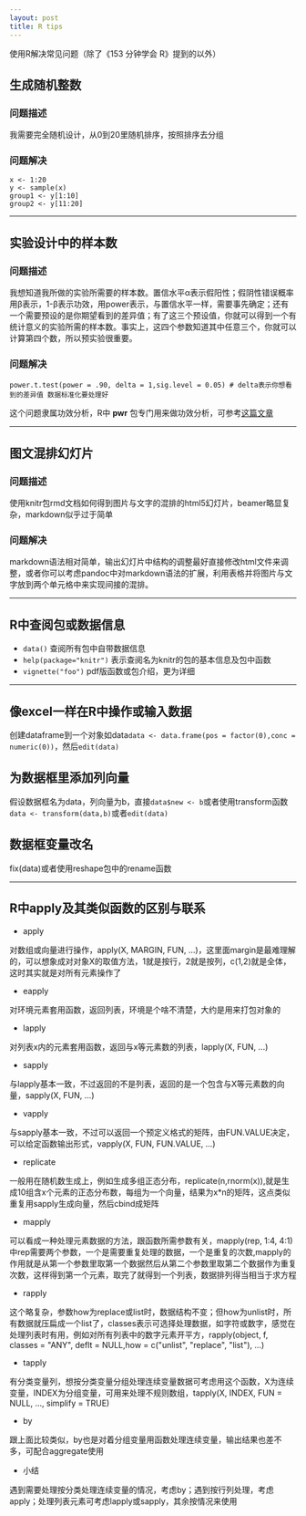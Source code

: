 ```yaml
---
layout: post
title: R tips
---
```


使用R解决常见问题（除了《153 分钟学会 R》提到的以外）

## 生成随机整数

### 问题描述

我需要完全随机设计，从0到20里随机排序，按照排序去分组

### 问题解决

```{r}
x <- 1:20
y <- sample(x)
group1 <- y[1:10]
group2 <- y[11:20]
```

----

## 实验设计中的样本数

### 问题描述

我想知道我所做的实验所需要的样本数。置信水平α表示假阳性；假阴性错误概率用β表示，1-β表示功效，用power表示，与置信水平一样，需要事先确定；还有一个需要预设的是你期望看到的差异值；有了这三个预设值，你就可以得到一个有统计意义的实验所需的样本数。事实上，这四个参数知道其中任意三个，你就可以计算第四个数，所以预实验很重要。

### 问题解决

```{r}
power.t.test(power = .90, delta = 1,sig.level = 0.05) # delta表示你想看到的差异值 数据标准化要处理好
```

这个问题隶属功效分析，R中 **pwr** 包专门用来做功效分析，可参考[这篇文章](http://www.statmethods.net/stats/power.html)

----

## 图文混排幻灯片

### 问题描述

使用knitr包rmd文档如何得到图片与文字的混排的html5幻灯片，beamer略显复杂，markdown似乎过于简单

### 问题解决

markdown语法相对简单，输出幻灯片中结构的调整最好直接修改html文件来调整，或者你可以考虑pandoc中对markdown语法的扩展，利用表格并将图片与文字放到两个单元格中来实现间接的混排。

----

## R中查阅包或数据信息

- `data()` 查阅所有包中自带数据信息
- `help(package="knitr")` 表示查阅名为knitr的包的基本信息及包中函数
- `vignette("foo")` pdf版函数或包介绍，更为详细

----

## 像excel一样在R中操作或输入数据

创建dataframe到一个对象如data`data <- data.frame(pos = factor(0),conc = numeric(0))`，然后`edit(data)`

## 为数据框里添加列向量

假设数据框名为data，列向量为b，直接`data$new <- b`或者使用transform函数`data <- transform(data,b)`或者`edit(data)`

## 数据框变量改名

fix(data)或者使用reshape包中的rename函数

----

## R中apply及其类似函数的区别与联系

- apply

对数组或向量进行操作，apply(X, MARGIN, FUN, ...)，这里面margin是最难理解的，可以想象成对对象X的取值方法，1就是按行，2就是按列，c(1,2)就是全体，这时其实就是对所有元素操作了
- eapply

对环境元素套用函数，返回列表，环境是个啥不清楚，大约是用来打包对象的

- lapply

对列表x内的元素套用函数，返回与x等元素数的列表，lapply(X, FUN, ...)

- sapply

与lapply基本一致，不过返回的不是列表，返回的是一个包含与X等元素数的向量，sapply(X, FUN, ...)

- vapply

与sapply基本一致，不过可以返回一个预定义格式的矩阵，由FUN.VALUE决定，可以给定函数输出形式，vapply(X, FUN, FUN.VALUE, ...)

- replicate

一般用在随机数生成上，例如生成多组正态分布，replicate(n,rnorm(x)),就是生成10组含x个元素的正态分布数，每组为一个向量，结果为x*n的矩阵，这点类似重复用sapply生成向量，然后cbind成矩阵

- mapply

可以看成一种处理元素数据的方法，跟函数所需参数有关，mapply(rep, 1:4, 4:1)中rep需要两个参数，一个是需要重复处理的数据，一个是重复的次数,mapply的作用就是从第一个参数里取第一个数据然后从第二个参数里取第二个数据作为重复次数，这样得到第一个元素，取完了就得到一个列表，数据排列得当相当于求方程

- rapply

这个略复杂，参数how为replace或list时，数据结构不变；但how为unlist时，所有数据就压扁成一个list了，classes表示可选择处理数据，如字符或数字，感觉在处理列表时有用，例如对所有列表中的数字元素开平方，rapply(object, f, classes = "ANY", deflt = NULL,how = c("unlist", "replace", "list"), ...)

- tapply

有分类变量列，想按分类变量分组处理连续变量数据可考虑用这个函数，X为连续变量，INDEX为分组变量，可用来处理不规则数组，tapply(X, INDEX, FUN = NULL, …, simplify = TRUE)

- by

跟上面比较类似，by也是对着分组变量用函数处理连续变量，输出结果也差不多，可配合aggregate使用

- 小结

遇到需要处理按分类处理连续变量的情况，考虑by；遇到按行列处理，考虑apply；处理列表元素可考虑lapply或sapply，其余按情况来使用